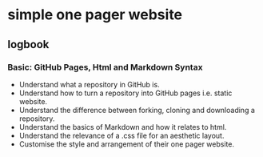 # simple one pager website

## logbook

### Basic: GitHub Pages, Html and Markdown Syntax
* Understand what a repository in GitHub is.
* Understand how to turn a repository into GitHub pages i.e. static website.
* Understand the difference between forking, cloning and downloading a repository.
* Understand the basics of Markdown and how it relates to html.
* Understand the relevance of a .css file for an aesthetic layout.
* Customise the style and arrangement of their one pager website.
